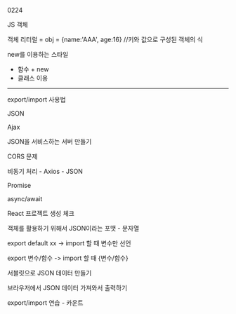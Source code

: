0224

JS 객체

객체 리터럴 = obj = {name:'AAA', age:16} //키와 값으로 구성된 객체의 식

new를 이용하는 스타일
- 함수 + new
- 클래스 이용

------------------------------
export/import 사용법

JSON

Ajax

JSON을 서비스하는 서버 만들기

CORS 문제

비동기 처리 - Axios - JSON

Promise

async/await

React 프로젝트 생성 체크

객체를 활용하기 위해서 JSON이라는 포맷 - 문자열

export default xx
-> import 할 때 변수만 선언

export 변수/함수
-> import 할 때 {변수/함수}

서블릿으로 JSON 데이터 만들기

브라우저에서 JSON 데이터 가져와서 출력하기

export/import 연습 - 카운트